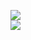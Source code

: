 [![](https://img.shields.io/badge/Made%20With-Github%20Spray-lightgrey.svg?style=for-the-badge&logo=github)](https://github.com/Annihil/github-spray#18751)  
[![](https://i.imgur.com/2DrTn0Z.gif)](https://github.com/Annihil/github-spray)